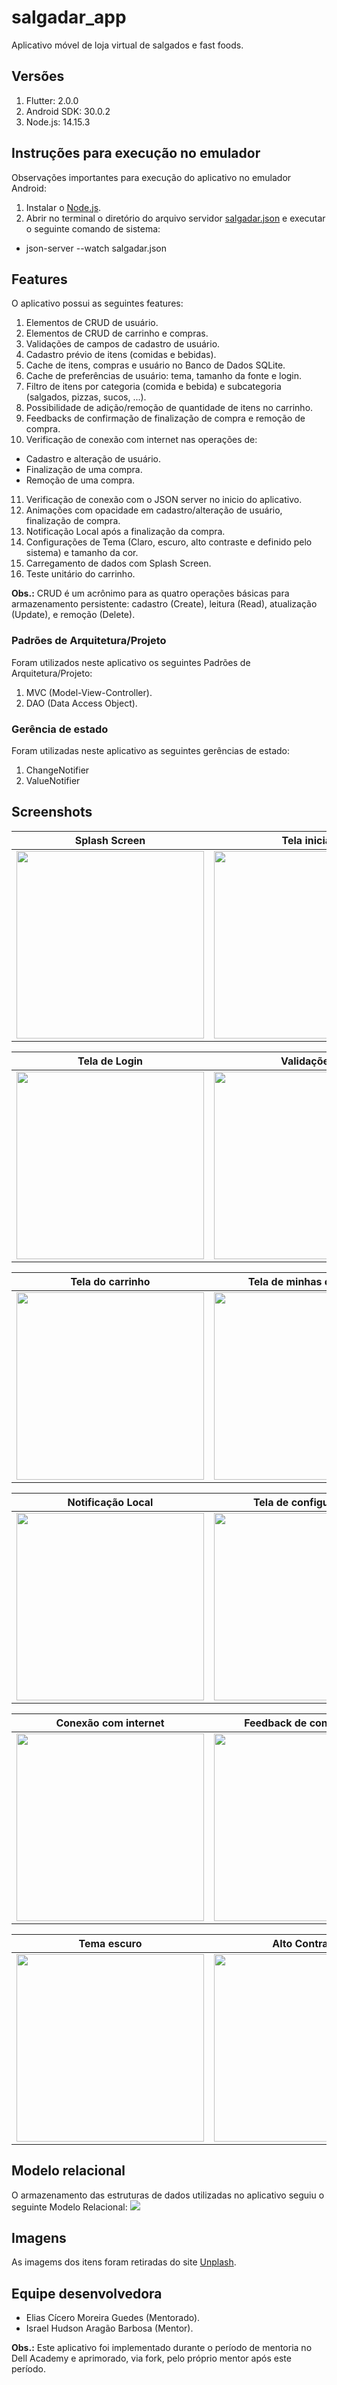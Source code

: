 # salgadar_app
Aplicativo móvel de loja virtual de salgados e fast foods.

## Versões
1. Flutter: 2.0.0
2. Android SDK: 30.0.2
3. Node.js: 14.15.3

## Instruções para execução no emulador
Observações importantes para execução do aplicativo no emulador Android:
1. Instalar o [Node.js](https://nodejs.org/en/download/).
2. Abrir no terminal o diretório do arquivo servidor [salgadar.json](json_server/salgadar.json) e executar o seguinte comando de sistema:
  - json-server --watch salgadar.json

## Features
O aplicativo possui as seguintes features:

1. Elementos de CRUD de usuário.
2. Elementos de CRUD de carrinho e compras.
3. Validações de campos de cadastro de usuário.
4. Cadastro prévio de itens (comidas e bebidas).
5. Cache de itens, compras e usuário no Banco de Dados SQLite.
6. Cache de preferências de usuário: tema, tamanho da fonte e login.
7. Filtro de itens por categoria (comida e bebida) e subcategoria (salgados, pizzas, sucos, ...).
8. Possibilidade de adição/remoção de quantidade de itens no carrinho.
9. Feedbacks de confirmação de finalização de compra e remoção de compra.
10. Verificação de conexão com internet nas operações de:
  - Cadastro e alteração de usuário.
  - Finalização de uma compra.
  - Remoção de uma compra.
11. Verificação de conexão com o JSON server no inicio do aplicativo.
12. Animações com opacidade em cadastro/alteração de usuário, finalização de compra.
13. Notificação Local após a finalização da compra.
14. Configurações de Tema (Claro, escuro, alto contraste e definido pelo sistema) e tamanho da cor.
15. Carregamento de dados com Splash Screen.
16. Teste unitário do carrinho.

**Obs.:** CRUD é um acrônimo para as quatro operações básicas para armazenamento persistente: cadastro (Create), leitura (Read), atualização (Update), e remoção (Delete).

### Padrões de Arquitetura/Projeto
Foram utilizados neste aplicativo os seguintes Padrões de Arquitetura/Projeto:

1. MVC (Model-View-Controller).
2. DAO (Data Access Object).

### Gerência de estado
Foram utilizadas neste aplicativo as seguintes gerências de estado:

1. ChangeNotifier
2. ValueNotifier


## Screenshots
Splash Screen              |  Tela inicial
:-------------------------:|:-------------------------:
<img src="images/Salgadar_SplashScreen.png" width="300">|<img src="images/Salgadar_HomePage.png" width="300">|

Tela de Login              |  Validações
:-------------------------:|:-------------------------:
<img src="images/Salgadar_LoginPage.png" width="300">|<img src="images/Salgadar_Validators.png" width="300">|

Tela do carrinho           |  Tela de minhas compras
:-------------------------:|:-------------------------:
<img src="images/Salgadar_CartPage.png" width="300">|<img src="images/Salgadar_MyPurchases.png" width="300">|

Notificação Local          |  Tela de configurações
:-------------------------:|:-------------------------:
<img src="images/Salgadar_LocalNotification.png" width="300">|<img src="images/Salgadar_Configuration.png" width="300">|

Conexão com internet       |  Feedback de confirmação
:-------------------------:|:-------------------------:
<img src="images/Salgadar_ConnectionChecker.png" width="300">|<img src="images/Salgadar_Feedback.png" width="300">|

Tema escuro                |  Alto Contraste
:-------------------------:|:-------------------------:
<img src="images/Salgadar_DarkTheme.png" width="300">|<img src="images/Salgadar_HighContrast.png" width="300">|

## Modelo relacional
O armazenamento das estruturas de dados utilizadas no aplicativo seguiu o seguinte Modelo Relacional:
<img src="images/salgadar_modeloRelacional.png">

## Imagens
As imagems dos itens foram retiradas do site [Unplash](https://unsplash.com/).

## Equipe desenvolvedora
- Elias Cícero Moreira Guedes (Mentorado).
- Israel Hudson Aragão Barbosa (Mentor).

**Obs.:** Este aplicativo foi implementado durante o período de mentoria no Dell Academy e aprimorado, via fork, pelo próprio mentor após este período.